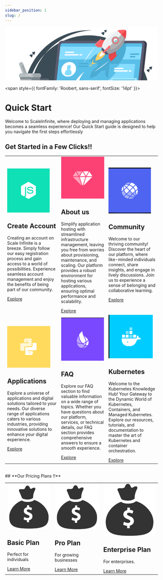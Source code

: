 ```yaml
---
sidebar_position: 1
slug: /
---
```






<p align="center">
  <img src="/img/wdwd.png" alt="Alt Text" width="680"/>
</p>

<span style={{ fontFamily: 'Roobert, sans-serif', fontSize: '14pt' }}>

# **Quick Start**

Welcome to ScaleInfinite, where deploying and managing applications becomes a seamless experience! Our Quick Start guide is designed to help you navigate the first steps effortlessly

## Get Started in a Few Clicks!!

<table style={{ width: '100%', margin: '0 auto', tableLayout: 'fixed' }}>
  <tr>
    <td style={{ padding: '15px', backgroundColor: 'darkwhite', borderRadius: '15px', textAlign: 'left', border: '2px solid #808080' }}>
      <div style={{ display: 'flex', flexDirection: 'column', alignItems: 'center' }}>
        <div style={{ marginBottom: '20px' }}>
          <img src="/img/664.png" alt="Create Account Icon" style={{ width: '116px', height: '100px', objectFit: 'cover' }} />
        </div>
        <div style={{ display: 'flex', flexDirection: 'column' }}>
          <h2 style={{ marginBottom: '10px', fontWeight: 'normal', fontSize: '14px' }}>Create Account</h2>
          <p style={{ marginBottom: '0px', fontSize: '12px' }}>
            Creating an account on Scale Infinite is a breeze. Simply follow our easy registration process and gain access to a world of possibilities. Experience seamless account management and enjoy the benefits of being part of our community.
          </p>
          <a href="https://techscaleinfinite.github.io/introduction/cloud-float/create-account" style={{ display: 'inline-block', padding: '8px 12px', backgroundColor: 'black', color: 'white', borderRadius: '5px', textDecoration: 'none', fontSize: '12px' }}>Explore</a>
        </div>
      </div>
    </td>
    <td style={{ padding: '15px', backgroundColor: 'darkwhite', borderRadius: '15px', textAlign: 'left', border: '2px solid #808080' }}>
      <div style={{ display: 'flex', flexDirection: 'column', alignItems: 'center' }}>
        <div style={{ marginBottom: '20px' }}>
          <img src="/img/660.png" alt="Explore Icon" style={{ width: '116px', height: '100px', objectFit: 'cover' }} />
        </div>
        <div style={{ display: 'flex', flexDirection: 'column' }}>
          <h2 style={{ marginBottom: '10px', fontWeight: 'normal', fontSize: '14px' }}>About us</h2>
          <p style={{ marginBottom: '0px', fontSize: '12px' }}>
            Simplify application hosting with streamlined infrastructure management, leaving you free from worries about provisioning, maintenance, and scaling. Our platform provides a robust environment for hosting various applications, ensuring optimal performance and scalability.
          </p>
          <a href="https://techscaleinfinite.github.io/introduction/" style={{ display: 'inline-block', padding: '8px 12px', backgroundColor: 'black', color: 'white', borderRadius: '5px', textDecoration: 'none', fontSize: '12px' }}>Explore</a>
        </div>
      </div>
    </td>
    <td style={{ padding: '15px', backgroundColor: 'darkwhite', borderRadius: '15px', textAlign: 'left', border: '2px solid #808080' }}>
      <div style={{ display: 'flex', flexDirection: 'column', alignItems: 'center' }}>
        <div style={{ marginBottom: '20px' }}>
          <img src="/img/666.png" alt="Explore Icon" style={{ width: '116px', height: '100px', objectFit: 'cover' }} />
        </div>
        <div style={{ display: 'flex', flexDirection: 'column' }}>
          <h2 style={{ marginBottom: '10px', fontWeight: 'normal', fontSize: '14px' }}>Community</h2>
          <p style={{ marginBottom: '0px', fontSize: '12px' }}>
            Welcome to our thriving community! Discover the heart of our platform, where like-minded individuals connect, share insights, and engage in lively discussions. Join us to experience a sense of belonging and collaborative learning.
          </p>
          <a href="https://techscaleinfinite.github.io/Community" style={{ display: 'inline-block', padding: '8px 12px', backgroundColor: 'black', color: 'white', borderRadius: '5px', textDecoration: 'none', fontSize: '12px' }}>Explore</a>
        </div>
      </div>
    </td>
  </tr>
  <tr>
    <td style={{ padding: '15px', backgroundColor: 'darkwhite', borderRadius: '15px', textAlign: 'left', border: '2px solid #808080' }}>
      <div style={{ display: 'flex', flexDirection: 'column', alignItems: 'center' }}>
        <div style={{ marginBottom: '20px' }}>
          <img src="/img/661.png" alt="Create Account Icon" style={{ width: '116px', height: '100px', objectFit: 'cover' }} />
        </div>
        <div style={{ display: 'flex', flexDirection: 'column' }}>
          <h2 style={{ marginBottom: '10px', fontWeight: 'normal', fontSize: '14px' }}>Applications</h2>
          <p style={{ marginBottom: '0px', fontSize: '12px' }}>
            Explore a universe of applications and digital solutions tailored to your needs. Our diverse range of applications caters to various industries, providing innovative solutions to enhance your digital experience.
          </p>
          <a href="https://techscaleinfinite.github.io/category/-demo-deployment" style={{ display: 'inline-block', padding: '8px 12px', backgroundColor: 'black', color: 'white', borderRadius: '5px', textDecoration: 'none', fontSize: '12px' }}>Explore</a>
        </div>
      </div>
    </td>
    <td style={{ padding: '15px', backgroundColor: 'darkwhite', borderRadius: '15px', textAlign: 'left', border: '2px solid #808080' }}>
      <div style={{ display: 'flex', flexDirection: 'column', alignItems: 'center' }}>
        <div style={{ marginBottom: '20px' }}>
          <img src="/img/662.png" alt="Explore Icon" style={{ width: '116px', height: '100px', objectFit: 'cover' }} />
        </div>
        <div style={{ display: 'flex', flexDirection: 'column' }}>
          <h2 style={{ marginBottom: '10px', fontWeight: 'normal', fontSize: '14px' }}>FAQ</h2>
          <p style={{ marginBottom: '0px', fontSize: '12px' }}>
            Explore our FAQ section to find valuable information on a wide range of topics. Whether you have questions about our platform, services, or technical details, our FAQ section provides comprehensive answers to ensure a smooth experience.
          </p>
          <a href="https://techscaleinfinite.github.io/FAQ" style={{ display: 'inline-block', padding: '8px 12px', backgroundColor: 'black', color: 'white', borderRadius: '5px', textDecoration: 'none', fontSize: '12px' }}>Explore</a>
        </div>
      </div>
    </td>
    <td style={{ padding: '15px', backgroundColor: 'darkwhite', borderRadius: '15px', textAlign: 'left', border: '2px solid #808080' }}>
      <div style={{ display: 'flex', flexDirection: 'column', alignItems: 'center' }}>
        <div style={{ marginBottom: '20px' }}>
          <img src="/img/665.png" alt="Explore Icon" style={{ width: '116px', height: '100px', objectFit: 'cover' }} />
        </div>
        <div style={{ display: 'flex', flexDirection: 'column' }}>
          <h2 style={{ marginBottom: '10px', fontWeight: 'normal', fontSize: '14px' }}>Kubernetes</h2>
          <p style={{ marginBottom: '0px', fontSize: '12px' }}>
            Welcome to the Kubernetes Knowledge Hub! Your Gateway to the Dynamic World of Kubernetes, Containers, and Managed Kubernetes. Explore our resources, tutorials, and documentation to master the art of Kubernetes and container orchestration.
          </p>
          <a href="https://techscaleinfinite.github.io/introduction/kubernetes/" style={{ display: 'inline-block', padding: '8px 12px', backgroundColor: 'black', color: 'white', borderRadius: '5px', textDecoration: 'none', fontSize: '12px' }}>Explore</a>
        </div>
      </div>
    </td>
  </tr>
  <!-- Repeat the structure for the remaining sections -->
</table>

<br />


<div style={{ marginBottom: '20px' }}>
  ## **Our Pricing Plans !!**
</div>

<table style={{ width: '100%', tableLayout: 'fixed' }}>
  <tr>
    <td style={{ padding: '15px', backgroundColor: 'darkwhite', borderRadius: '15px', textAlign: 'left', border: '2px solid #808080' }}>
      <div style={{ display: 'flex', flexDirection: 'column', alignItems: 'center' }}>
        <div style={{ marginBottom: '30px' }}>
          <img src="/img/mm09.png" alt="Create Account Icon" style={{ width: '126px', height: '116px' }} />
        </div>
        <div style={{ display: 'flex', flexDirection: 'column', alignItems: 'center' }}>
          <h2 style={{ color: 'black', fontSize: '18pt', fontWeight: 'bold', marginBottom: '10px' }}>Basic Plan</h2>
          <p style={{ marginBottom: '10px' }}>Perfect for individuals</p>
          <a href="https://techscaleinfinite.github.io/introduction/cloud-float/billing-and-usage" style={{ display: 'inline-block', padding: '8px 10px', backgroundColor: 'black', color: 'white', borderRadius: '5px', textDecoration: 'none' }}>Learn More</a>
        </div>
      </div>
    </td>
    <td style={{ padding: '15px', backgroundColor: 'darkwhite', borderRadius: '15px', textAlign: 'left', border: '2px solid #808080' }}>
      <div style={{ display: 'flex', flexDirection: 'column', alignItems: 'center' }}>
        <div style={{ marginBottom: '10px' }}>
          <img src="/img/mm09.png" alt="Explore Icon" style={{ width: '116px', height: '116px' }} />
        </div>
        <div style={{ display: 'flex', flexDirection: 'column', alignItems: 'center' }}>
          <h2 style={{ color: 'black', fontSize: '18pt', fontWeight: 'bold', marginBottom: '10px' }}>Pro Plan</h2>
          <p style={{ marginBottom: '10px' }}>For growing businesses</p>
          <a href="https://techscaleinfinite.github.io/introduction/cloud-float/billing-and-usage" style={{ display: 'inline-block', padding: '8px 10px', backgroundColor: 'black', color: 'white', borderRadius: '5px', textDecoration: 'none' }}>Learn More</a>
        </div>
      </div>
    </td>
    <td style={{ padding: '15px', backgroundColor: 'darkwhite', borderRadius: '15px', textAlign: 'left', border: '2px solid #808080' }}>
      <div style={{ display: 'flex', flexDirection: 'column', alignItems: 'center' }}>
        <div style={{ marginBottom: '10px' }}>
          <img src="/img/mm09.png" alt="Explore Icon" style={{ width: '116px', height: '116px' }} />
        </div>
        <div style={{ display: 'flex', flexDirection: 'column', alignItems: 'center' }}>
          <h2 style={{ color: 'black', fontSize: '18pt', fontWeight: 'bold', marginBottom: '10px' }}>Enterprise Plan</h2>
          <p style={{ marginBottom: '10px' }}>For enterprises.</p>
          <a href="https://techscaleinfinite.github.io/introduction/cloud-float/billing-and-usage" style={{ display: 'inline-block', padding: '8px 10px', backgroundColor: 'black', color: 'white', borderRadius: '5px', textDecoration: 'none' }}>Learn More</a>
        </div>
      </div>
    </td>
  </tr>
</table>


</span>
